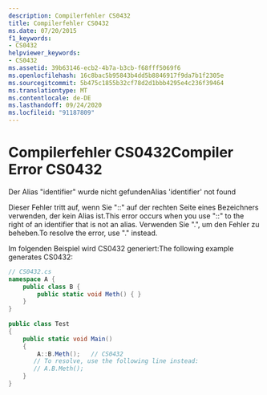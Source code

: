 ```yaml
---
description: Compilerfehler CS0432
title: Compilerfehler CS0432
ms.date: 07/20/2015
f1_keywords:
- CS0432
helpviewer_keywords:
- CS0432
ms.assetid: 39b63146-ecb2-4b7a-b3cb-f68fff5069f6
ms.openlocfilehash: 16c8bac5b95843b4dd5b8846917f9da7b1f2305e
ms.sourcegitcommit: 5b475c1855b32cf78d2d1bbb4295e4c236f39464
ms.translationtype: MT
ms.contentlocale: de-DE
ms.lasthandoff: 09/24/2020
ms.locfileid: "91187809"
---
```

# <a name="compiler-error-cs0432"></a><span data-ttu-id="78744-103">Compilerfehler CS0432</span><span class="sxs-lookup"><span data-stu-id="78744-103">Compiler Error CS0432</span></span>

<span data-ttu-id="78744-104">Der Alias "identifier" wurde nicht gefunden</span><span class="sxs-lookup"><span data-stu-id="78744-104">Alias 'identifier' not found</span></span>  
  
 <span data-ttu-id="78744-105">Dieser Fehler tritt auf, wenn Sie "::" auf der rechten Seite eines Bezeichners verwenden, der kein Alias ist.</span><span class="sxs-lookup"><span data-stu-id="78744-105">This error occurs when you use "::" to the right of an identifier that is not an alias.</span></span> <span data-ttu-id="78744-106">Verwenden Sie ".", um den Fehler zu beheben.</span><span class="sxs-lookup"><span data-stu-id="78744-106">To resolve the error, use "." instead.</span></span>  
  
 <span data-ttu-id="78744-107">Im folgenden Beispiel wird CS0432 generiert:</span><span class="sxs-lookup"><span data-stu-id="78744-107">The following example generates CS0432:</span></span>  
  
```csharp  
// CS0432.cs  
namespace A {  
    public class B {  
        public static void Meth() { }  
    }  
}  
  
public class Test  
{  
    public static void Main()  
    {  
        A::B.Meth();   // CS0432  
       // To resolve, use the following line instead:  
       // A.B.Meth();  
    }  
}  
```
